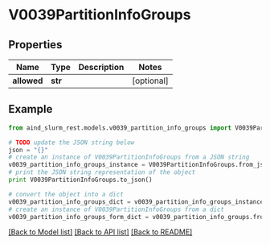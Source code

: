 # V0039PartitionInfoGroups


## Properties

Name | Type | Description | Notes
------------ | ------------- | ------------- | -------------
**allowed** | **str** |  | [optional] 

## Example

```python
from aind_slurm_rest.models.v0039_partition_info_groups import V0039PartitionInfoGroups

# TODO update the JSON string below
json = "{}"
# create an instance of V0039PartitionInfoGroups from a JSON string
v0039_partition_info_groups_instance = V0039PartitionInfoGroups.from_json(json)
# print the JSON string representation of the object
print V0039PartitionInfoGroups.to_json()

# convert the object into a dict
v0039_partition_info_groups_dict = v0039_partition_info_groups_instance.to_dict()
# create an instance of V0039PartitionInfoGroups from a dict
v0039_partition_info_groups_form_dict = v0039_partition_info_groups.from_dict(v0039_partition_info_groups_dict)
```
[[Back to Model list]](../README.md#documentation-for-models) [[Back to API list]](../README.md#documentation-for-api-endpoints) [[Back to README]](../README.md)


